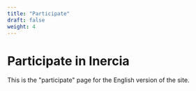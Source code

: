 ```yaml
---
title: "Participate"
draft: false
weight: 4
---
```


# Participate in Inercia

This is the "participate" page for the English version of the site.
